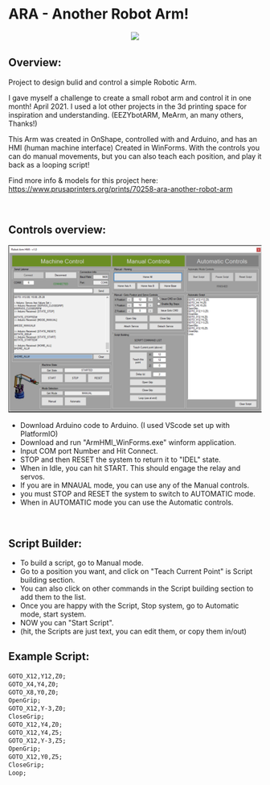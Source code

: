 # ARA - Another Robot Arm!

<p align="center">
  <img width="600" src="Media\cover.jpg">
</p>



## Overview:
Project to design bulid and control a simple Robotic Arm.

I gave myself a challenge to create a small robot arm and control it in one month! April 2021.
I used a lot other projects in the 3d printing space for inspiration and understanding. (EEZYbotARM, MeArm, an many others, Thanks!)

This Arm was created in OnShape, controlled with and Arduino, and has an HMI (human machine interface) Created in WinForms.
With the controls you can do manual movements, but you can also teach each position, and play it back as a looping script!

Find more info & models for this project here: 
https://www.prusaprinters.org/prints/70258-ara-another-robot-arm


&nbsp;

## Controls overview:

<p align="center">
  <img width="600" src="Media\hmi.png">
</p>

* Download Arduino code to Arduino. (I used VScode set up with PlatformIO)
* Download and run "ArmHMI_WinForms.exe" winform application.
* Input COM port Number and Hit Connect.
* STOP and then RESET the system to return it to "IDEL" state.
* When in Idle, you can hit START. This should engage the relay and servos.
* If you are in MNAUAL mode, you can use any of the Manual controls.
* you must STOP and RESET the system to switch to AUTOMATIC mode.
* When in AUTOMATIC mode you can use the Automatic controls.

&nbsp;

## Script Builder:
* To build a script, go to Manual mode.
* Go to a position you want, and click on "Teach Current Point" is Script building section.
* You can also click on other commands in the Script building section to add them to the list.
* Once you are happy with the Script, Stop system, go to Automatic mode, start system.
* NOW you can "Start Script".
* (hit, the Scripts are just text, you can edit them, or copy them in/out)

## Example Script:
```
GOTO_X12,Y12,Z0;
GOTO_X4,Y4,Z0;
GOTO_X8,Y0,Z0;
OpenGrip;
GOTO_X12,Y-3,Z0;
CloseGrip;
GOTO_X12,Y4,Z0;
GOTO_X12,Y4,Z5;
GOTO_X12,Y-3,Z5;
OpenGrip;
GOTO_X12,Y0,Z5;
CloseGrip;
Loop;
```
